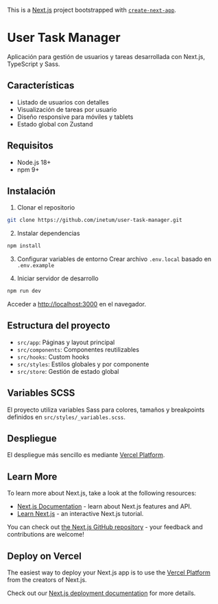 This is a [Next.js](https://nextjs.org) project bootstrapped with [`create-next-app`](https://nextjs.org/docs/app/api-reference/cli/create-next-app).

# User Task Manager

Aplicación para gestión de usuarios y tareas desarrollada con Next.js, TypeScript y Sass.

## Características

- Listado de usuarios con detalles
- Visualización de tareas por usuario
- Diseño responsive para móviles y tablets
- Estado global con Zustand

## Requisitos

- Node.js 18+
- npm 9+

## Instalación

1. Clonar el repositorio

```bash
git clone https://github.com/inetum/user-task-manager.git
```

2. Instalar dependencias

```bash
npm install
```

3. Configurar variables de entorno
   Crear archivo `.env.local` basado en `.env.example`

4. Iniciar servidor de desarrollo

```bash
npm run dev
```

Acceder a [http://localhost:3000](http://localhost:3000) en el navegador.

## Estructura del proyecto

- `src/app`: Páginas y layout principal
- `src/components`: Componentes reutilizables
- `src/hooks`: Custom hooks
- `src/styles`: Estilos globales y por componente
- `src/store`: Gestión de estado global

## Variables SCSS

El proyecto utiliza variables Sass para colores, tamaños y breakpoints definidos en `src/styles/_variables.scss`.

## Despliegue

El despliegue más sencillo es mediante [Vercel Platform](https://vercel.com/new?utm_medium=default-template&filter=next.js&utm_source=create-next-app&utm_campaign=create-next-app-readme).

## Learn More

To learn more about Next.js, take a look at the following resources:

- [Next.js Documentation](https://nextjs.org/docs) - learn about Next.js features and API.
- [Learn Next.js](https://nextjs.org/learn) - an interactive Next.js tutorial.

You can check out [the Next.js GitHub repository](https://github.com/vercel/next.js) - your feedback and contributions are welcome!

## Deploy on Vercel

The easiest way to deploy your Next.js app is to use the [Vercel Platform](https://vercel.com/new?utm_medium=default-template&filter=next.js&utm_source=create-next-app&utm_campaign=create-next-app-readme) from the creators of Next.js.

Check out our [Next.js deployment documentation](https://nextjs.org/docs/app/building-your-application/deploying) for more details.
